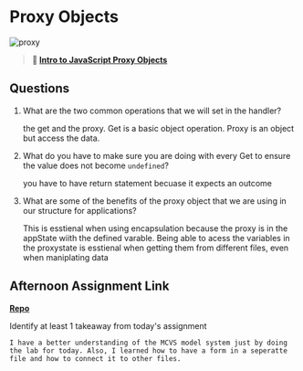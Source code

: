 # Proxy Objects

![proxy](https://bcw.blob.core.windows.net/public/img/journals/5120113092091727)

> **📖 [Intro to JavaScript Proxy Objects](https://codeworksacademy.com/fs-student-guide/resources/wk3/03-Proxies)**

## Questions

1. What are the two common operations that we will set in the handler?

    the get and the proxy. Get is a basic object operation. Proxy is an object but access the data.

2. What do you have to make sure you are doing with every Get to ensure the value does not become `undefined`?

    you have to have return statement becuase it expects an outcome 

3. What are some of the benefits of the proxy object that we are using in our structure for applications?

    This is esstienal when using encapsulation because the proxy is in the appState wiith the defined varable. Being able to acess the variables in the proxystate is esstienal when getting them from different files, even when maniplating data 

## Afternoon Assignment Link

**[Repo](https://github.com/katie-mccauley/late-winter22-gregslist)**

Identify at least 1 takeaway from today's assignment

    I have a better understanding of the MCVS model system just by doing the lab for today. Also, I learned how to have a form in a seperatte file and how to connect it to other files. 